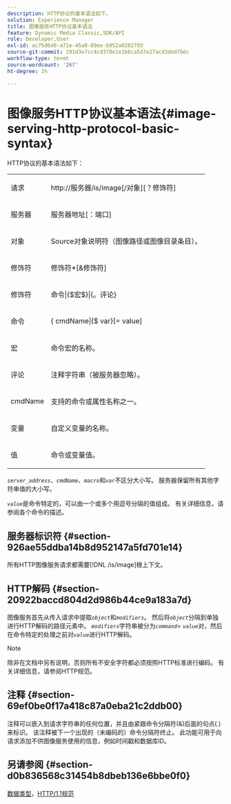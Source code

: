 ```yaml
---
description: HTTP协议的基本语法如下。
solution: Experience Manager
title: 图像服务HTTP协议基本语法
feature: Dynamic Media Classic,SDK/API
role: Developer,User
exl-id: ac75d6d0-a71e-45a0-89ee-b952a0202793
source-git-commit: 191d3e7cc4cd370e1e1b6ca5d7e27acd3ded7b6c
workflow-type: tm+mt
source-wordcount: '267'
ht-degree: 1%

---
```


# 图像服务HTTP协议基本语法{#image-serving-http-protocol-basic-syntax}

HTTP协议的基本语法如下：

<table id="simpletable_854C20D4C42247B99D9F123543C17E7C"> 
 <tr class="strow"> 
  <td class="stentry"> <p><span class="codeph"> <span class="varname">请求</span> </span> </p> </td> 
  <td class="stentry"> <p> <span class="filepath">http://<span class="varname">服务器</span>/is/image[/<span class="varname">对象</span>][？<span class="varname">修饰符</span>]</span> </p> </td> 
 </tr> 
 <tr class="strow"> 
  <td class="stentry"> <p><span class="codeph"> <span class="varname">服务器</span> </span> </p></td> 
  <td class="stentry"> <p> <span class="codeph"> <span class="varname">服务器地址</span>[：<span class="varname">端口</span>]</span> </p> </td> 
 </tr> 
 <tr class="strow"> 
  <td class="stentry"> <p><span class="codeph"> <span class="varname">对象</span> </span> </p></td> 
  <td class="stentry"> <p>Source对象说明符（图像路径或图像目录条目）。 </p> </td> 
 </tr> 
 <tr class="strow"> 
  <td class="stentry"> <p><span class="codeph"> <span class="varname">修饰符</span> </span> </p></td> 
  <td class="stentry"> <p><span class="codeph"> <span class="varname">修饰符</span>*[&amp;<span class="varname">修饰符</span>]</span> </p> </td> 
 </tr> 
 <tr class="strow"> 
  <td class="stentry"> <p><span class="codeph"> <span class="varname">修饰符</span> </span> </p></td> 
  <td class="stentry"> <p><span class="codeph">命令|{$<span class="varname">宏</span>$}|{。<span class="varname">评论</span>}</span> </p></td> 
 </tr> 
 <tr class="strow"> 
  <td class="stentry"> <p><span class="codeph"> <span class="varname">命令</span> </span> </p> </td> 
  <td class="stentry"> <p>&lbrace;<span class="varname"> cmdName</span>|{$<span class="varname"> var</span>}[=<span class="varname"> value</span>] </p></td> 
 </tr> 
 <tr class="strow"> 
  <td class="stentry"> <p><span class="codeph"> <span class="varname">宏</span> </span> </p> </td> 
  <td class="stentry"> <p>命令宏的名称。</p></td> 
 </tr> 
 <tr class="strow"> 
  <td class="stentry"> <p><span class="codeph"> <span class="varname">评论</span> </span> </p></td> 
  <td class="stentry"> <p>注释字符串（被服务器忽略）。</p></td> 
 </tr> 
 <tr class="strow"> 
  <td class="stentry"> <p><span class="codeph"> <span class="varname"> cmdName</span> </span> </p></td> 
  <td class="stentry"> <p>支持的命令或属性名称之一。</p></td> 
 </tr> 
 <tr class="strow"> 
  <td class="stentry"> <p><span class="codeph"> <span class="varname">变量</span> </span> </p> </td> 
  <td class="stentry"> <p>自定义变量的名称。</p></td> 
 </tr> 
 <tr class="strow"> 
  <td class="stentry"> <p><span class="codeph"> <span class="varname">值</span> </span> </p></td> 
  <td class="stentry"> <p>命令或变量值。 </p></td> 
 </tr> 
</table>

*`server_address`*、*`cmdName`*、*`macro`*&#x200B;和&#x200B;*`var`*&#x200B;不区分大小写。 服务器保留所有其他字符串值的大小写。

*`value`*&#x200B;是命令特定的，可以由一个或多个用逗号分隔的值组成。 有关详细信息，请参阅各个命令的描述。

## 服务器标识符 {#section-926ae55ddba14b8d952147a5fd701e14}

所有HTTP图像服务请求都需要[!DNL /is/image]根上下文。

## HTTP解码 {#section-20922baccd804d2d986b44ce9a183a7d}

图像服务首先从传入请求中提取&#x200B;*`object`*&#x200B;和&#x200B;*`modifiers`*。 然后将&#x200B;*`object`*&#x200B;分隔到单独进行HTTP解码的路径元素中。 *`modifiers`*&#x200B;字符串被分为&#x200B;*`command`*= *`value`*&#x200B;对，然后在命令特定的处理之前对&#x200B;*`value`*&#x200B;进行HTTP解码。

>[!NOTE]
>
>除非在文档中另有说明，否则所有不安全字符都必须按照HTTP标准进行编码。 有关详细信息，请参阅HTTP规范。

## 注释 {#section-69ef0be0f17a418c87a0eba21c2ddb00}

注释可以嵌入到请求字符串的任何位置，并且由紧跟命令分隔符(&amp;)后面的句点(.)来标识。 该注释被下一个出现的（未编码的）命令分隔符终止。 此功能可用于向请求添加不供图像服务使用的信息，例如时间戳和数据库ID。

## 另请参阅 {#section-d0b836568c31454b8dbeb136e6bbe0f0}

[数据类型](../../../../../is-api/http-ref/image-serving-api-ref/c-http-protocol-reference/c-data-types/c-data-types.md#concept-49455c12df954bb5919cdd8d5ccc85fa)，[HTTP/1.1规范](https://www.w3.org/Protocols/rfc2616/rfc2616.html)
